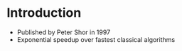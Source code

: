 # Introduction
* Published by Peter Shor in 1997
* Exponential speedup over fastest classical algorithms

